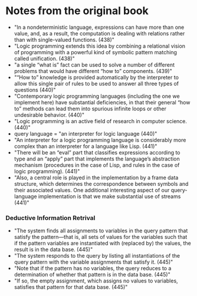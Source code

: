 # Notes from the original book

* "In a nondeterministic language, expressions can have more than one value, and, as a result, the computation is dealing with relations rather than with single-valued functions. (438)"
* "Logic programming extends this idea by combining a relational vision of programming with a powerful kind of symbolic pattern matching called unification. (438)"
* "a single “what is” fact can be used to solve a number of different problems that would have different “how to” components. (439)"
* "“How to” knowledge is provided automatically by the interpreter to allow this single pair of rules to be used to answer all three types of questions (440)"
* "Contemporary logic programming languages (including the one we implement here) have substantial deficiencies, in that their general “how to” methods can lead them into spurious infinite loops or other undesirable behavior. (440)"
* "Logic programming is an active field of research in computer science. (440)"
* query language = "an interpreter for logic language (440)"
* "An interpreter for a logic programming language is considerably more complex than an interpreter for a language like Lisp. (441)"
* "There will be an “eval” part that classifies expressions according to type and an “apply” part that implements the language’s abstraction mechanism (procedures in the case of Lisp, and rules in the case of logic programming). (441)"
* "Also, a central role is played in the implementation by a frame data structure, which determines the correspondence between symbols and their associated values. One additional interesting aspect of our query-language implementation is that we make substantial use of streams (441)"

### Deductive Information Retrival
* "The system finds all assignments to variables in the query pattern that satisfy the pattern—that is, all sets of values for the variables such that if the pattern variables are instantiated with (replaced by) the values, the result is in the data base. (445)"
* "The system responds to the query by listing all instantiations of the query pattern with the variable assignments that satisfy it. (445)"
* "Note that if the pattern has no variables, the query reduces to a determination of whether that pattern is in the data base. (445)"
* "If so, the empty assignment, which assigns no values to variables, satisfies that pattern for that data base. (445)"

